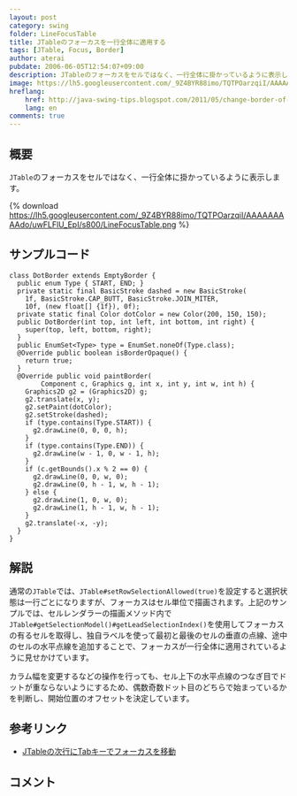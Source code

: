 ```yaml
---
layout: post
category: swing
folder: LineFocusTable
title: JTableのフォーカスを一行全体に適用する
tags: [JTable, Focus, Border]
author: aterai
pubdate: 2006-06-05T12:54:07+09:00
description: JTableのフォーカスをセルではなく、一行全体に掛かっているように表示します。
image: https://lh5.googleusercontent.com/_9Z4BYR88imo/TQTPOarzqiI/AAAAAAAAAdo/uwFLFlU_EpI/s800/LineFocusTable.png
hreflang:
    href: http://java-swing-tips.blogspot.com/2011/05/change-border-of-focused-row-in-jtable.html
    lang: en
comments: true
---
```

## 概要
`JTable`のフォーカスをセルではなく、一行全体に掛かっているように表示します。

{% download https://lh5.googleusercontent.com/_9Z4BYR88imo/TQTPOarzqiI/AAAAAAAAAdo/uwFLFlU_EpI/s800/LineFocusTable.png %}

## サンプルコード
<pre class="prettyprint"><code>class DotBorder extends EmptyBorder {
  public enum Type { START, END; }
  private static final BasicStroke dashed = new BasicStroke(
    1f, BasicStroke.CAP_BUTT, BasicStroke.JOIN_MITER,
    10f, (new float[] {1f}), 0f);
  private static final Color dotColor = new Color(200, 150, 150);
  public DotBorder(int top, int left, int bottom, int right) {
    super(top, left, bottom, right);
  }
  public EnumSet&lt;Type&gt; type = EnumSet.noneOf(Type.class);
  @Override public boolean isBorderOpaque() {
    return true;
  }
  @Override public void paintBorder(
        Component c, Graphics g, int x, int y, int w, int h) {
    Graphics2D g2 = (Graphics2D) g;
    g2.translate(x, y);
    g2.setPaint(dotColor);
    g2.setStroke(dashed);
    if (type.contains(Type.START)) {
      g2.drawLine(0, 0, 0, h);
    }
    if (type.contains(Type.END)) {
      g2.drawLine(w - 1, 0, w - 1, h);
    }
    if (c.getBounds().x % 2 == 0) {
      g2.drawLine(0, 0, w, 0);
      g2.drawLine(0, h - 1, w, h - 1);
    } else {
      g2.drawLine(1, 0, w, 0);
      g2.drawLine(1, h - 1, w, h - 1);
    }
    g2.translate(-x, -y);
  }
}
</code></pre>

## 解説
通常の`JTable`では、`JTable#setRowSelectionAllowed(true)`を設定すると選択状態は一行ごとになりますが、フォーカスはセル単位で描画されます。上記のサンプルでは、セルレンダラーの描画メソッド内で`JTable#getSelectionModel()#getLeadSelectionIndex()`を使用してフォーカスの有るセルを取得し、独自ラベルを使って最初と最後のセルの垂直の点線、途中のセルの水平点線を追加することで、フォーカスが一行全体に適用されているように見せかけています。

カラム幅を変更するなどの操作を行っても、セル上下の水平点線のつなぎ目でドットが重ならないようにするため、偶数奇数ドット目のどちらで始まっているかを判断し、開始位置のオフセットを決定しています。

## 参考リンク
- [JTableの次行にTabキーでフォーカスを移動](https://ateraimemo.com/Swing/SelectNextRow.html)

<!-- dummy comment line for breaking list -->

## コメント
